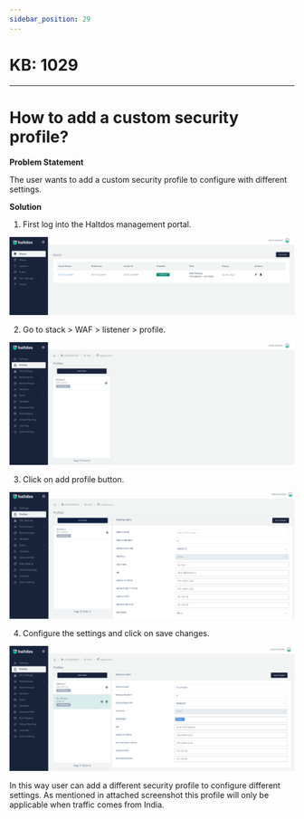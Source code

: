 ```yaml
---
sidebar_position: 29
---
```


# KB: 1029
-----------

# How to add a custom security profile?

**Problem Statement**

The user wants to add a custom security profile to configure with different settings.

**Solution**

1. First log into the Haltdos management portal.

![kb-1029](/img/waf/tutorials/a1.png)

2. Go to stack > WAF > listener > profile.

![kb-1029](/img/waf/tutorials/a2.png)

3. Click on add profile button.

![kb-1029](/img/waf/tutorials/a3.png)

4. Configure the settings and click on save changes.

![kb-1029](/img/waf/tutorials/a4.png)

In this way user can add a different security profile to configure different settings. As mentioned in attached screenshot this profile will only be applicable when traffic comes from India.



